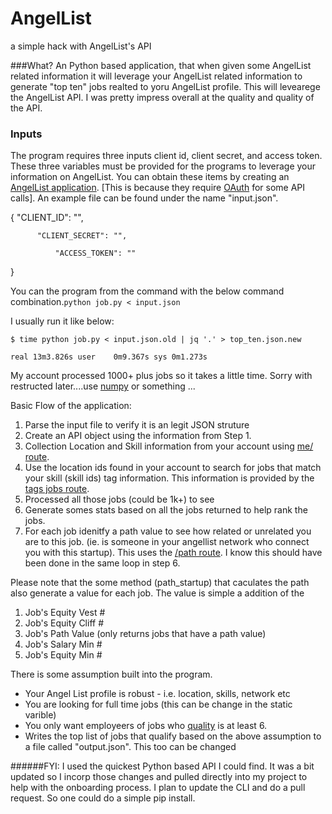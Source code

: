# AngelList
a simple hack with AngelList's API

###What?
An Python based application, that when given some AngelList related information it will leverage your AngelList related information to generate "top ten" jobs realted to yoru AngelList profile. This will levearege the AngelList API. I was pretty impress overall at the quality and quality of the API. 

### Inputs
The program requires three inputs client id, client secret, and access token. These three variables must be provided for the programs to leverage your information on AngelList. You can obtain these items by creating an [AngelList application](https://angel.co/api/oauth/clients/new). [This is because they require [OAuth](https://angel.co/api/oauth/faq) for some API calls]. An example file can be found under the name "input.json". 

{
      "CLIENT_ID": "",
        
          "CLIENT_SECRET": "",
            
              "ACCESS_TOKEN": ""
}

You can the program from the command with the below command combination.`python job.py < input.json`

I usually run it like below:

`$ time python job.py < input.json.old | jq '.' > top_ten.json.new
`

`real 13m3.826s user    0m9.367s sys 0m1.273s`

My account processed 1000+ plus jobs so it takes a little time. Sorry with restructed later....use [numpy](http://www.numpy.org/) or something ...

Basic Flow of the application:
1. Parse the input file to verify it is an legit JSON struture 
2. Create an API object using the information from Step 1. 
3. Collection Location and Skill information from your account using [me/ route](https://angel.co/api/spec/users#GET_me).
4. Use the location ids found in your account to search for jobs that match your skill (skill ids) tag information. This information is provided by the [tags jobs route](https://angel.co/api/spec/jobs#GET_tags_%3Atag_id_jobs).
5. Processed all those jobs (could be 1k+) to see 
6. Generate somes stats based on all the jobs returned to help rank the jobs.
7. For each job idenitfy a path value to see how related or unrelated you are to this job. (ie. is someone in your angellist network who connect you with this startup). This uses the [/path route](https://angel.co/api/spec/paths#GET_paths). I know this should have been done in the same loop in step 6. 

Please note that the some method (path_startup) that caculates the path also generate a value for each job. The value is simple a addition of the 
1. Job's Equity Vest #
2. Job's Equity Cliff #
3. Job's Path Value (only returns jobs that have a path value)
4. Job's Salary Min #
5. Job's Equity Min #

There is some assumption built into the program. 
- Your Angel List profile is robust - i.e. location, skills, network etc
- You are looking for full time jobs (this can be change in the static varible)
- You only want employeers of jobs who [quality](https://angel.co/api/spec/startups#GET_startups_%3Aid) is at least 6.
- Writes the top list of jobs that qualify based on the above assumption to a file called "output.json". This too can be changed

######FYI: I used the  quickest Python based API I could find. It was a bit updated so I incorp those changes and pulled directly into my project to help with the onboarding process. I plan to update the CLI and do a pull request. So one could do a simple pip install. 

